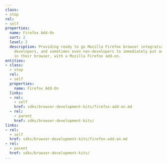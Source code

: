 ```yaml
---
class:
- stop
rel:
- self
properties:
  name: Firefox Add-On
  sort: 2
  level: 2
  description: Providing ready to go Mozilla Firefox browser integration, allowing
    developers, and sometimes even non-developers to immediately put an API to use
    in their browser, with a Mozilla Firefox add-on.
entities:
- class:
  - stop
  rel:
  - self
  properties:
    name: Firefox Add-On
  links:
  - rel:
    - self
    href: sdks/browser-development-kits/firefox-add-on.md
  - rel:
    - parent
    href: sdks/browser-development-kits/
links:
- rel:
  - self
  href: sdks/browser-development-kits/firefox-add-on.md
- rel:
  - parent
  href: sdks/browser-development-kits/
...
```


